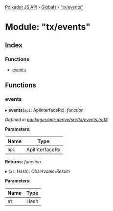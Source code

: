 [Polkadot JS API](../README.md) › [Globals](../globals.md) › ["tx/events"](_tx_events_.md)

# Module: "tx/events"

## Index

### Functions

* [events](_tx_events_.md#events)

## Functions

###  events

▸ **events**(`api`: ApiInterfaceRx): *function*

*Defined in [packages/api-derive/src/tx/events.ts:18](https://github.com/polkadot-js/api/blob/a1ad90c2b4/packages/api-derive/src/tx/events.ts#L18)*

**Parameters:**

Name | Type |
------ | ------ |
`api` | ApiInterfaceRx |

**Returns:** *function*

▸ (`at`: Hash): *Observable‹Result›*

**Parameters:**

Name | Type |
------ | ------ |
`at` | Hash |
